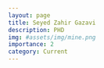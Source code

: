 ```yaml
---
layout: page
title: Seyed Zahir Gazavi
description: PHD
img: #assets/img/mine.png
importance: 2
category: Current
---
```

